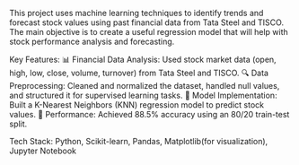 This project uses machine learning techniques to identify trends and forecast stock values using past financial data from Tata Steel and TISCO. The main objective is to create a useful regression model that will help with stock performance analysis and forecasting.

Key Features:
📊 Financial Data Analysis: Used stock market data (open, high, low, close, volume, turnover) from Tata Steel and TISCO.
🔍 Data Preprocessing: Cleaned and normalized the dataset, handled null values, and structured it for supervised learning tasks.
🤖 Model Implementation: Built a K-Nearest Neighbors (KNN) regression model to predict stock values.
🎯 Performance: Achieved 88.5% accuracy using an 80/20 train-test split.

Tech Stack:
Python,
Scikit-learn,
Pandas,
Matplotlib(for visualization),
Jupyter Notebook
